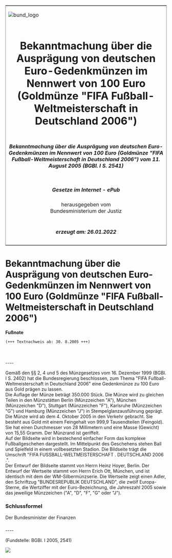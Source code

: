 <span id="DECKBLATT.html"></span>

<table border="0" frame="border" width="100%">

<tr valign="top">

<td align="left">

![bund\_logo](BfJ_2021_Web_de_de.gif)

</td>

<td align="right">

 

</td>

</tr>

<tr align="center" valign="middle">

<td colspan="2">

# Bekanntmachung über die Ausprägung von deutschen Euro-Gedenkmünzen im Nennwert von 100 Euro (Goldmünze "FIFA Fußball-Weltmeisterschaft in Deutschland 2006")

</td>

</tr>

<tr align="center" valign="middle">

<td colspan="2">

##### Bekanntmachung über die Ausprägung von deutschen Euro-Gedenkmünzen im Nennwert von 100 Euro (Goldmünze "FIFA Fußball-Weltmeisterschaft in Deutschland 2006") vom 11. August 2005 (BGBl. I S. 2541)

</td>

</tr>

<tr align="center" valign="middle">

<td colspan="2">

  
  

##### Gesetze im Internet - ePub  
  
herausgegeben vom  
Bundesministerium der Justiz

</td>

</tr>

<tr align="center" valign="bottom">

<td colspan="2">

  
  

##### erzeugt am: 26.01.2022

</td>

</tr>

</table>

<span id="BJNR254100005.html"></span>

# Bekanntmachung über die Ausprägung von deutschen Euro-Gedenkmünzen im Nennwert von 100 Euro (Goldmünze "FIFA Fußball-Weltmeisterschaft in Deutschland 2006")

<div>

  
**Fußnote**

<div class="jnhtml">

<div>

<div class="jurAbsatz">

  

``` 
(+++ Textnachweis ab: 30. 8.2005 +++)

 
```

</div>

</div>

</div>

</div>

<span id="BJNR254100005BJNE000100000.html"></span>

###   
\----

<div>

<div class="jnhtml">

<div>

<div class="jurAbsatz">

Gemäß den §§ 2, 4 und 5 des Münzgesetzes vom 16. Dezember 1999 (BGBl. I
S. 2402) hat die Bundesregierung beschlossen, zum Thema "FIFA
Fußball-Weltmeisterschaft in Deutschland 2006" eine Gedenkmünze zu 100
Euro aus Gold prägen zu lassen.  
Die Auflage der Münze beträgt 350.000 Stück. Die Münze wird zu gleichen
Teilen in den Münzstätten Berlin (Münzzeichen "A"), München (Münzzeichen
"D"), Stuttgart (Münzzeichen "F"), Karlsruhe (Münzzeichen "G") und
Hamburg (Münzzeichen "J") in Stempelglanzausführung geprägt.  
Die Münze wird ab dem 4. Oktober 2005 in den Verkehr gebracht. Sie
besteht aus Gold mit einem Feingehalt von 999,9 Tausendteilen
(Feingold). Sie hat einen Durchmesser von 28 Millimetern und eine Masse
(Gewicht) von 15,55 Gramm. Der Münzrand ist geriffelt.  
Auf der Bildseite wird in bestechend einfacher Form das komplexe
Fußballgeschehen dargestellt. Im Mittelpunkt des Geschehens stehen Ball
und Spielfeld in einem vollbesetzten Stadion. Die Bildseite trägt die
Umschrift "FIFA FUSSBALL-WELTMEISTERSCHAFT . DEUTSCHLAND 2006 .".  
Der Entwurf der Bildseite stammt von Herrn Heinz Hoyer, Berlin. Der
Entwurf der Wertseite stammt von Herrn Erich Ott, München, und ist
identisch mit dem der WM-Silbermünzserie. Die Wertseite zeigt einen
Adler, den Schriftzug "BUNDESREPUBLIK DEUTSCHLAND", die zwölf
Europa-Sterne, die Wertziffer mit der Euro-Bezeichnung, die Jahreszahl
2005 sowie das jeweilige Münzzeichen ("A", "D", "F", "G" oder "J").

</div>

</div>

</div>

</div>

<span id="BJNR254100005BJNE000200000.html"></span>

### Schlussformel  

<div>

<div class="jnhtml">

<div>

<div class="jurAbsatz">

Der Bundesminister der Finanzen

</div>

</div>

</div>

</div>

<span id="BJNR254100005BJNE000300000.html"></span>

###   
\----

<div>

<div class="jnhtml">

<div>

<div class="jurAbsatz">

<div class="kommentar_Fundstelle">

  
(Fundstelle: BGBl. I 2005, 2541)

</div>

  
  
![](bgbl1_2005_j2541_0010.jpeg)  
  

</div>

</div>

</div>

</div>
